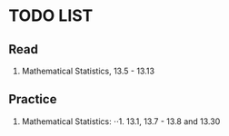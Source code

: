 # TODO LIST # 

## Read ##

1. Mathematical Statistics, 13.5 - 13.13

## Practice ##

1. Mathematical Statistics: 
⋅⋅1. 13.1, 13.7 - 13.8 and 13.30

